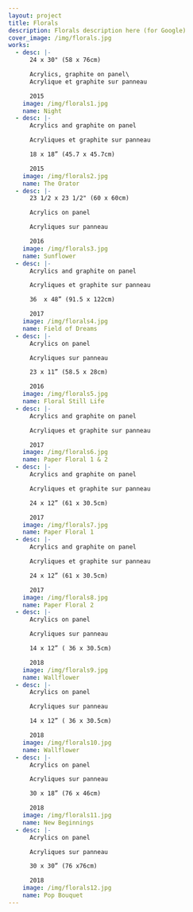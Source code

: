 ```yaml
---
layout: project
title: Florals
description: Florals description here (for Google)
cover_image: /img/florals.jpg
works:
  - desc: |-
      24 x 30" (58 x 76cm)

      Acrylics, graphite on panel\
      Acrylique et graphite sur panneau

      2015
    image: /img/florals1.jpg
    name: Night
  - desc: |-
      Acrylics and graphite on panel

      Acryliques et graphite sur panneau

      18 x 18” (45.7 x 45.7cm)

      2015
    image: /img/florals2.jpg
    name: The Orator
  - desc: |-
      23 1/2 x 23 1/2" (60 x 60cm)

      Acrylics on panel

      Acryliques sur panneau

      2016
    image: /img/florals3.jpg
    name: Sunflower
  - desc: |-
      Acrylics and graphite on panel

      Acryliques et graphite sur panneau

      36  x 48” (91.5 x 122cm)

      2017
    image: /img/florals4.jpg
    name: Field of Dreams
  - desc: |-
      Acrylics on panel

      Acryliques sur panneau

      23 x 11” (58.5 x 28cm)

      2016
    image: /img/florals5.jpg
    name: Floral Still Life
  - desc: |-
      Acrylics and graphite on panel

      Acryliques et graphite sur panneau

      2017
    image: /img/florals6.jpg
    name: Paper Floral 1 & 2
  - desc: |-
      Acrylics and graphite on panel

      Acryliques et graphite sur panneau

      24 x 12” (61 x 30.5cm)

      2017
    image: /img/florals7.jpg
    name: Paper Floral 1
  - desc: |-
      Acrylics and graphite on panel

      Acryliques et graphite sur panneau

      24 x 12” (61 x 30.5cm)

      2017
    image: /img/florals8.jpg
    name: Paper Floral 2
  - desc: |-
      Acrylics on panel

      Acryliques sur panneau

      14 x 12” ( 36 x 30.5cm)

      2018
    image: /img/florals9.jpg
    name: Wallflower
  - desc: |-
      Acrylics on panel

      Acryliques sur panneau

      14 x 12” ( 36 x 30.5cm)

      2018
    image: /img/florals10.jpg
    name: Wallflower
  - desc: |-
      Acrylics on panel

      Acryliques sur panneau

      30 x 18” (76 x 46cm)

      2018
    image: /img/florals11.jpg
    name: New Beginnings
  - desc: |-
      Acrylics on panel

      Acryliques sur panneau

      30 x 30” (76 x76cm)

      2018
    image: /img/florals12.jpg
    name: Pop Bouquet
---
```

